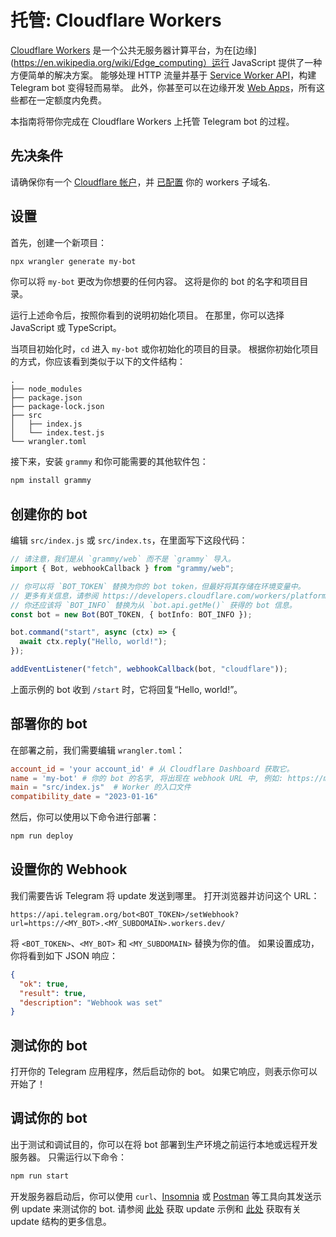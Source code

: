 # 托管: Cloudflare Workers

[Cloudflare Workers](https://workers.cloudflare.com/) 是一个公共无服务器计算平台，为在[边缘](https://en.wikipedia.org/wiki/Edge_computing）运行 JavaScript 提供了一种方便简单的解决方案。
能够处理 HTTP 流量并基于 [Service Worker API](https://developer.mozilla.org/en-US/docs/Web/API/Service_Worker_API)，构建 Telegram bot 变得轻而易举。
此外，你甚至可以在边缘开发 [Web Apps](https://core.telegram.org/bots/webapps)，所有这些都在一定额度内免费。

本指南将带你完成在 Cloudflare Workers 上托管 Telegram bot 的过程。

## 先决条件

请确保你有一个 [Cloudflare 帐户](https://dash.cloudflare.com/login)，并 [已配置](https://dash.cloudflare.com/?account=workers) 你的 workers 子域名.

## 设置

首先，创建一个新项目：

```sh
npx wrangler generate my-bot
```

你可以将 `my-bot` 更改为你想要的任何内容。
这将是你的 bot 的名字和项目目录。

运行上述命令后，按照你看到的说明初始化项目。
在那里，你可以选择 JavaScript 或 TypeScript。

当项目初始化时，`cd` 进入 `my-bot` 或你初始化的项目的目录。
根据你初始化项目的方式，你应该看到类似于以下的文件结构：

```asciiart:no-line-numbers
.
├── node_modules
├── package.json
├── package-lock.json
├── src
│   ├── index.js
│   └── index.test.js
└── wrangler.toml
```

接下来，安装 `grammy` 和你可能需要的其他软件包：

```sh
npm install grammy
```

## 创建你的 bot

编辑 `src/index.js` 或 `src/index.ts`，在里面写下这段代码：

```ts
// 请注意，我们是从 `grammy/web` 而不是 `grammy` 导入。
import { Bot, webhookCallback } from "grammy/web";

// 你可以将 `BOT_TOKEN` 替换为你的 bot token，但最好将其存储在环境变量中。
// 更多有关信息，请参阅 https://developers.cloudflare.com/workers/platform/environment-variables/#secrets-on-deployed-workers.
// 你还应该将 `BOT_INFO` 替换为从 `bot.api.getMe()` 获得的 bot 信息。
const bot = new Bot(BOT_TOKEN, { botInfo: BOT_INFO });

bot.command("start", async (ctx) => {
  await ctx.reply("Hello, world!");
});

addEventListener("fetch", webhookCallback(bot, "cloudflare"));
```

上面示例的 bot 收到 `/start` 时，它将回复“Hello, world!”。

## 部署你的 bot

在部署之前，我们需要编辑 `wrangler.toml`：

```toml
account_id = 'your account_id' # 从 Cloudflare Dashboard 获取它。
name = 'my-bot' # 你的 bot 的名字, 将出现在 webhook URL 中, 例如: https://my-bot.my-subdomain.workers.dev
main = "src/index.js"  # Worker 的入口文件
compatibility_date = "2023-01-16"
```

然后，你可以使用以下命令进行部署：

```sh
npm run deploy
```

## 设置你的 Webhook

我们需要告诉 Telegram 将 update 发送到哪里。
打开浏览器并访问这个 URL：

```text
https://api.telegram.org/bot<BOT_TOKEN>/setWebhook?url=https://<MY_BOT>.<MY_SUBDOMAIN>.workers.dev/
```

将 `<BOT_TOKEN>`、`<MY_BOT>` 和 `<MY_SUBDOMAIN>` 替换为你的值。
如果设置成功，你将看到如下 JSON 响应：

```json
{
  "ok": true,
  "result": true,
  "description": "Webhook was set"
}
```

## 测试你的 bot

打开你的 Telegram 应用程序，然后启动你的 bot。
如果它响应，则表示你可以开始了！

## 调试你的 bot

出于测试和调试目的，你可以在将 bot 部署到生产环境之前运行本地或远程开发服务器。
只需运行以下命令：

```sh
npm run start
```

开发服务器启动后，你可以使用 `curl`、[Insomnia](https://insomnia.rest) 或 [Postman](https://postman.com) 等工具向其发送示例 update 来测试你的 bot.
请参阅 [此处](https://core.telegram.org/bots/webhooks#testing-your-bot-with-updates) 获取 update 示例和 [此处](https://core.telegram.org/bots/api#update) 获取有关 update 结构的更多信息。
